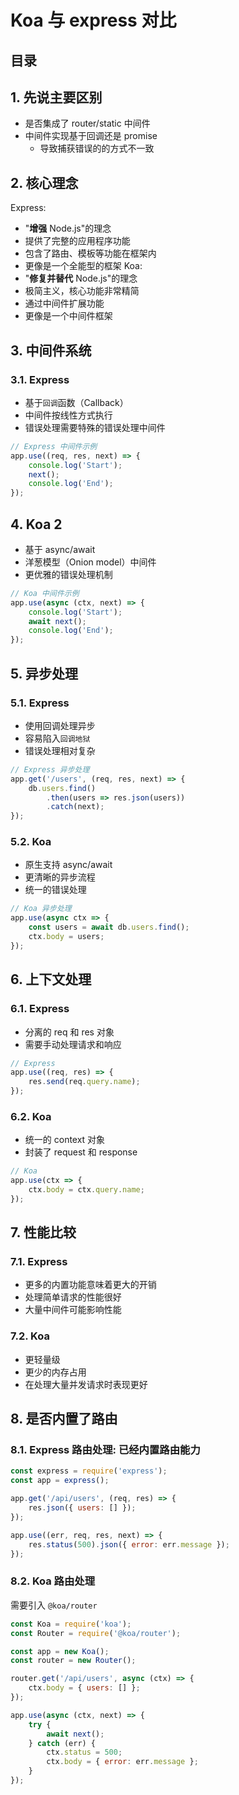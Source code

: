 
# Koa 与 express  对比



## 目录
<!-- toc -->
 ## 1. 先说主要区别 

- 是否集成了 router/static 中间件
- 中间件实现基于回调还是 promise
	- 导致捕获错误的的方式不一致

## 2. 核心理念

Express:
- "**增强** Node.js"的理念
- 提供了完整的应用程序功能
- 包含了路由、模板等功能在框架内
- 更像是一个全能型的框架
Koa:
- "**修复并替代** Node.js"的理念
- 极简主义，核心功能非常精简
- 通过中间件扩展功能
- 更像是一个中间件框架

## 3. 中间件系统

### 3.1. Express

- 基于`回调`函数（Callback）
- 中间件按线性方式执行
- 错误处理需要特殊的错误处理中间件
```javascript
// Express 中间件示例
app.use((req, res, next) => {
    console.log('Start');
    next();
    console.log('End');
});
```

## 4. Koa 2 

- 基于 async/await
- 洋葱模型（Onion model）中间件
- 更优雅的错误处理机制
```javascript
// Koa 中间件示例
app.use(async (ctx, next) => {
    console.log('Start');
    await next();
    console.log('End');
});
```

## 5. 异步处理

### 5.1. Express

- 使用回调处理异步
- 容易陷入`回调地狱`
- 错误处理相对复杂

```javascript
// Express 异步处理
app.get('/users', (req, res, next) => {
    db.users.find()
        .then(users => res.json(users))
        .catch(next);
});
```

### 5.2. Koa

- 原生支持 async/await
- 更清晰的异步流程
- 统一的错误处理
```javascript
// Koa 异步处理
app.use(async ctx => {
    const users = await db.users.find();
    ctx.body = users;
});
```

## 6. 上下文处理

### 6.1. Express

- 分离的 req 和 res 对象
- 需要手动处理请求和响应

```javascript
// Express
app.use((req, res) => {
    res.send(req.query.name);
});
```

### 6.2. Koa

- 统一的 context 对象
- 封装了 request 和 response
```javascript
// Koa
app.use(ctx => {
    ctx.body = ctx.query.name;
});
```

## 7. 性能比较

### 7.1. Express

- 更多的内置功能意味着更大的开销
- 处理简单请求的性能很好
- 大量中间件可能影响性能
### 7.2. Koa

- 更轻量级
- 更少的内存占用
- 在处理大量并发请求时表现更好

## 8. 是否内置了路由

### 8.1. Express 路由处理: 已经内置路由能力

```javascript
const express = require('express');
const app = express();

app.get('/api/users', (req, res) => {
    res.json({ users: [] });
});

app.use((err, req, res, next) => {
    res.status(500).json({ error: err.message });
});
```

### 8.2. Koa 路由处理

需要引入 `@koa/router`

```javascript hl:2
const Koa = require('koa');
const Router = require('@koa/router');

const app = new Koa();
const router = new Router();

router.get('/api/users', async (ctx) => {
    ctx.body = { users: [] };
});

app.use(async (ctx, next) => {
    try {
        await next();
    } catch (err) {
        ctx.status = 500;
        ctx.body = { error: err.message };
    }
});
```
